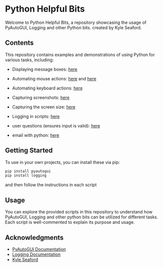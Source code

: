 # Python Helpful Bits

Welcome to Python Helpful Bits, a repository showcasing the usage of PyAutoGUI, Logging and other Python bits. created by Kyle Seaford.

## Contents

This repository contains examples and demonstrations of using Python for various tasks, including:

- Displaying message boxes: [here](https://github.com/KyleSeaford/Pyautogui-KS/blob/main/BoxPopUPs.py)

- Automating mouse actions: [here](https://github.com/KyleSeaford/Pyautogui-KS/blob/main/MouseClick.py) and  [here](https://github.com/KyleSeaford/Pyautogui-KS/blob/main/MouseMove.py)

- Automating keyboard actions: [here](https://github.com/KyleSeaford/Pyautogui-KS/blob/main/KeyboardClick.py)

- Capturing screenshots: [here](https://github.com/KyleSeaford/Pyautogui-KS/blob/main/screenCapture.py)

- Capturing the screen size: [here](https://github.com/KyleSeaford/Pyautogui-KS/blob/main/ScreenSize.py)

- Logging in scripts: [here](https://github.com/KyleSeaford/Pyautogui-KS/blob/main/logging.py)

- user questions (ensures input is valid): [here](https://github.com/KyleSeaford/Pyautogui-KS/blob/main/userQuestions.py)

- email with python: [here](https://github.com/KyleSeaford/Pyautogui-KS/blob/main/email.py)


## Getting Started

To use in your own projects, you can install these via pip:

```bash
pip install pyautogui
pip install logging
```
and then follow the instructions in each script

## Usage
You can explore the provided scripts in this repository to understand how PyAutoGUI, Logging and other python bits can be utilized for different tasks. Each script is well-commented to explain its purpose and usage.

## Acknowledgments
- [PyAutoGUI Documentation](https://pyautogui.readthedocs.io/en/latest/index.html)
- [Logging Documentation](https://docs.python.org/3/library/logging.html)
- [Kyle Seaford](https://github.com/KyleSeaford)
